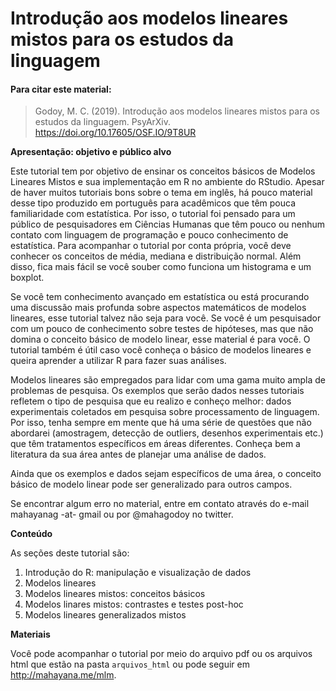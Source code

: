 # Introdução aos modelos lineares mistos para os estudos da linguagem

#### Para citar este material:

> Godoy, M. C. (2019). Introdução aos modelos lineares mistos para os estudos da linguagem. PsyArXiv. https://doi.org/10.17605/OSF.IO/9T8UR

**Apresentação: objetivo e público alvo**

Este tutorial tem por objetivo de ensinar os conceitos básicos de Modelos Lineares Mistos e sua implementação em R no ambiente do RStudio. Apesar de haver muitos tutoriais bons sobre o tema em inglês, há pouco material desse tipo produzido em português para acadêmicos que têm pouca familiaridade com estatística. Por isso, o tutorial foi pensado para um público de pesquisadores em Ciências Humanas que têm pouco ou nenhum contato com linguagem de programação e pouco conhecimento de estatística. Para acompanhar o tutorial por conta própria, você deve conhecer os conceitos de média, mediana e distribuição normal. Além disso, fica mais fácil se você souber como funciona um histograma e um boxplot.

Se você tem conhecimento avançado em estatística ou está procurando uma discussão mais profunda sobre aspectos matemáticos de modelos lineares, esse tutorial talvez não seja para você. Se você é um pesquisador com um pouco de conhecimento sobre testes de hipóteses, mas que não domina o conceito básico de modelo linear, esse material é para você. O tutorial também é útil caso você conheça o básico de modelos lineares e queira aprender a utilizar R para fazer suas análises.

Modelos lineares são empregados para lidar com uma gama muito ampla de problemas de pesquisa. Os exemplos que serão dados nesses tutoriais refletem o tipo de pesquisa que eu realizo e conheço melhor: dados experimentais coletados em pesquisa sobre processamento de linguagem. Por isso, tenha sempre em mente que há uma série de questões que não abordarei (amostragem, detecção de outliers, desenhos experimentais etc.) que têm tratamentos específicos em áreas diferentes. Conheça bem a literatura da sua área antes de planejar uma análise de dados.

Ainda que os exemplos e dados sejam específicos de uma área, o conceito básico de modelo linear pode ser generalizado para outros campos.

Se encontrar algum erro no material, entre em contato através do e-mail mahayanag -at- gmail ou por @mahagodoy no twitter.

**Conteúdo**

As seções deste tutorial são:

1. Introdução do R: manipulação e visualização de dados
2. Modelos lineares
3. Modelos lineares mistos: conceitos básicos
4. Modelos linares mistos: contrastes e testes post-hoc
5. Modelos lineares generalizados mistos

**Materiais**

Você pode acompanhar o tutorial por meio do arquivo pdf ou os arquivos html que estão na pasta `arquivos_html` ou pode seguir em <http://mahayana.me/mlm>. 


